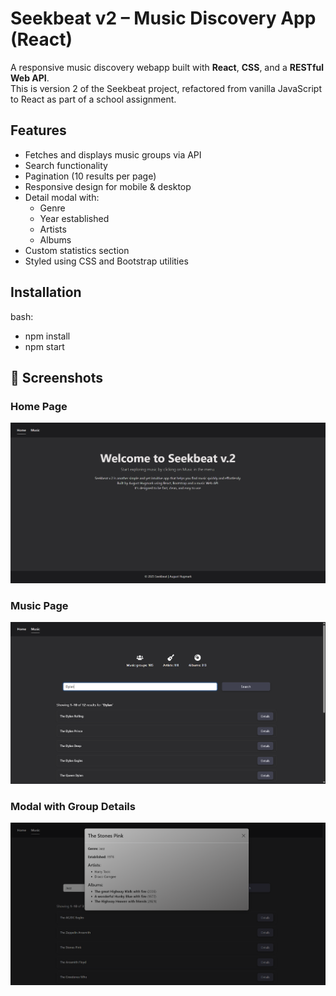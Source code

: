 # Seekbeat v2 – Music Discovery App (React)

A responsive music discovery webapp built with **React**, **CSS**, and a **RESTful Web API**.  
This is version 2 of the Seekbeat project, refactored from vanilla JavaScript to React as part of a school assignment.

## Features

- Fetches and displays music groups via API
- Search functionality
- Pagination (10 results per page)
- Responsive design for mobile & desktop
- Detail modal with:
  - Genre
  - Year established
  - Artists
  - Albums
- Custom statistics section
- Styled using CSS and Bootstrap utilities

## Installation

bash:

- npm install
- npm start

## 📸 Screenshots

### Home Page
![Home](public/ScreenshotHomePage.png)

### Music Page
![Music Page](public/ScreenshotMusicPage.png)

### Modal with Group Details
![Modal details](public/ScreenshotDetailsModal.png)
